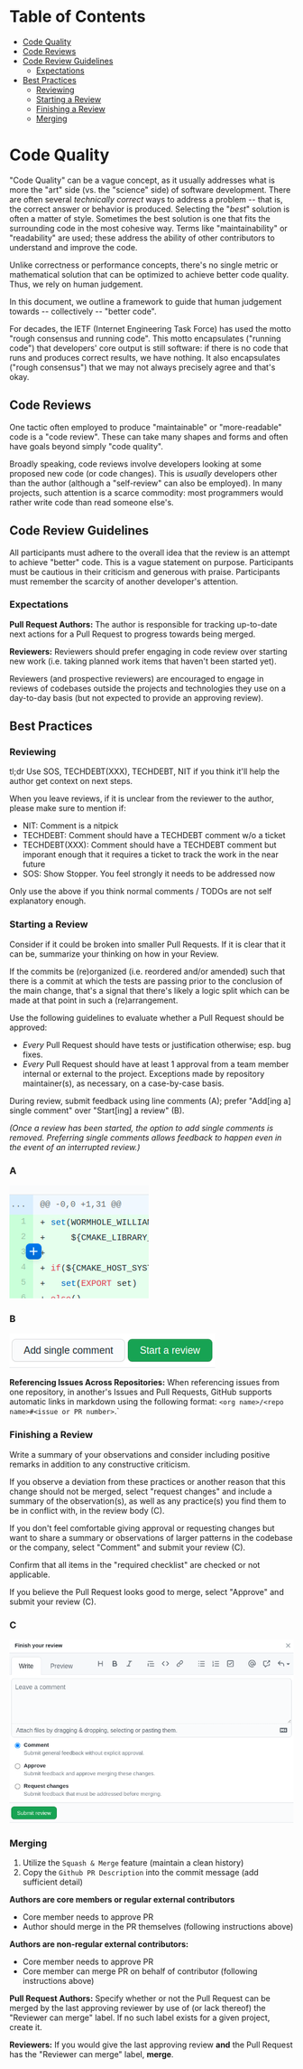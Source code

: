 # Table of Contents <!-- omit in toc -->

- [Code Quality](#code-quality)
- [Code Reviews](#code-reviews)
- [Code Review Guidelines](#code-review-guidelines)
    - [Expectations](#expectations)
- [Best Practices](#best-practices)
    - [Reviewing](#reviewing)
    - [Starting a Review](#starting-a-review)
    - [Finishing a Review](#finishing-a-review)
    - [Merging](#merging)

# Code Quality

"Code Quality" can be a vague concept, as it usually addresses what is more the "art" side (vs. the "science" side) of software development.
There are often several *technically correct* ways to address a problem -- that is, the correct answer or behavior is produced.
Selecting the "*best*" solution is often a matter of style.
Sometimes the best solution is one that fits the surrounding code in the most cohesive way.
Terms like "maintainability" or "readability" are used; these address the ability of other contributors to understand and improve the code.

Unlike correctness or performance concepts, there's no single metric or mathematical solution that can be optimized to achieve better code quality.
Thus, we rely on human judgement.

In this document, we outline a framework to guide that human judgement towards -- collectively -- "better code".

For decades, the IETF (Internet Engineering Task Force) has used the motto "rough consensus and running code".
This motto encapsulates ("running code") that developers' core output is still software: if there is no code that runs and produces correct results, we have nothing.
It also encapsulates ("rough consensus") that we may not always precisely agree and that's okay.

## Code Reviews

One tactic often employed to produce "maintainable" or "more-readable" code is a "code review".
These can take many shapes and forms and often have goals beyond simply "code quality".

Broadly speaking, code reviews involve developers looking at some proposed new code (or code changes).
This is *usually* developers other than the author (although a "self-review" can also be employed).
In many projects, such attention is a scarce commodity: most programmers would rather write code than read someone else's.

## Code Review Guidelines

All participants must adhere to the overall idea that the review is an attempt to achieve "better" code.
This is a vague statement on purpose.
Participants must be cautious in their criticism and generous with praise.
Participants must remember the scarcity of another developer's attention.

### Expectations

**Pull Request Authors:**
The author is responsible for tracking up-to-date next actions for a Pull Request to progress towards being merged.

**Reviewers:**
Reviewers should prefer engaging in code review over starting new work (i.e. taking planned work items that haven't been started yet).

Reviewers (and prospective reviewers) are encouraged to engage in reviews of codebases outside the projects and technologies they use on a day-to-day basis (but not expected to provide an approving review).

## Best Practices

### Reviewing

tl;dr Use SOS, TECHDEBT(XXX), TECHDEBT, NIT if you think it'll help the author get context on next steps.

When you leave reviews, if it is unclear from the reviewer to the author, please make sure to mention if:

- NIT: Comment is a nitpick
- TECHDEBT: Comment should have a TECHDEBT comment w/o a ticket
- TECHDEBT(XXX): Comment should have a TECHDEBT comment but imporant enough that it requires a ticket to track the work in the near future
- SOS: Show Stopper. You feel strongly it needs to be addressed now

Only use the above if you think normal comments / TODOs are not self explanatory enough.

### Starting a Review

Consider if it could be broken into smaller Pull Requests. If it is clear that it can be, summarize your thinking on how in your Review.

If the commits be (re)organized (i.e. reordered and/or amended) such that there is a commit at which the tests are passing prior to the conclusion of the main change, that's a signal that there's likely a logic split which can be made at that point in such a (re)arrangement.

Use the following guidelines to evaluate whether a Pull Request should be approved:

- *Every* Pull Request should have tests or justification otherwise; esp. bug fixes.
- *Every* Pull Request should have at least 1 approval from a team member internal or external to the project. Exceptions made by repository maintainer(s), as necessary, on a case-by-case basis.

During review, submit feedback using line comments (A); prefer "Add\[ing a\] single comment" over "Start[ing] a review" (B).

*(Once a review has been started, the option to add single comments is removed. Preferring single comments allows feedback to happen even in the event of an interrupted review.)*

### A

![github_line_comment.png](./assets/github_line_comment.png)

### B

![line_comment_dialog_start.png](./assets/line_comment_dialog_start.png)

**Referencing Issues Across Repositories:**
When referencing issues from one repository, in another's Issues and Pull Requests, GitHub supports automatic links in markdown using the following format: `<org name>/<repo name>#<issue or PR number>`.`

### Finishing a Review

Write a summary of your observations and consider including positive remarks in addition to any constructive criticism.

If you observe a deviation from these practices or another reason that this change should not be merged, select "request changes" and include a summary of the observation(s), as well as any practice(s) you find them to be in conflict with, in the review body (C).

If you don't feel comfortable giving approval or requesting changes but want to share a summary or observations of larger patterns in the codebase or the company, select "Comment" and submit your review (C).

Confirm that all items in the "required checklist" are checked or not applicable.

If you believe the Pull Request looks good to merge, select "Approve" and submit your review (C).

### C

![submit_review.png](./assets/submit_review.png)

### Merging

1. Utilize the `Squash & Merge` feature (maintain a clean history)
2. Copy the `Github PR Description` into the commit message (add sufficient detail)

**Authors are core members or regular external contributors**

- Core member needs to approve PR
- Author should merge in the PR themselves (following instructions above)

**Authors are non-regular external contributors:**

- Core member needs to approve PR
- Core member can merge PR on behalf of contributor  (following instructions above)

**Pull Request Authors:**
Specify whether or not the Pull Request can be merged by the last approving reviewer by use of (or lack thereof) the "Reviewer can merge" label. If no such label exists for a given project, create it.

**Reviewers:**
If you would give the last approving review **and** the Pull Request has the "Reviewer can merge" label, **merge**.
